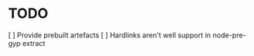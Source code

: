 TODO
====

[ ] Provide prebuilt artefacts
[ ] Hardlinks aren't well support in node-pre-gyp extract
